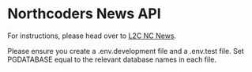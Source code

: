 # Northcoders News API

For instructions, please head over to [L2C NC News](https://l2c.northcoders.com/courses/be/nc-news).

Please ensure you create a .env.development file and a .env.test file. Set PGDATABASE equal to the relevant database names in each file.
